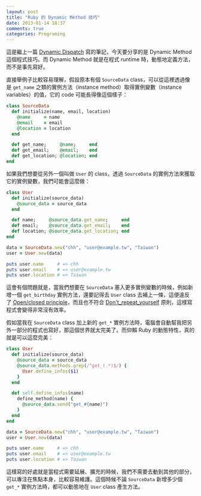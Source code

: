 ```yaml
---
layout: post
title: "Ruby 的 Dynamic Method 技巧"
date: 2013-01-14 18:37
comments: true
categories: Programing
---
```

這是繼上一篇 [Dynamic Dispatch][dynamic-dispatch] 寫的筆記，今天要分享的是 Dynamic Method 這個程式技巧。而 Dynamic Method 就是在程式 runtime 時，動態地定義方法，而不是事先寫好。

[dynamic-dispatch]: /posts/dynamic-dispatch/

直接舉例子比較容易理解，假設原本有個 `SourceData` class，可以從這裡透過像是 `get_name` 之類的實例方法（instance method）取得實例變數（instance variables）的值，它的 code 可能長得像這個樣子：

``` ruby
class SourceData
  def initialize(name, email, location)
    @name     = name
    @email    = email
    @location = location
  end

  def get_name;     @name;     end
  def get_email;    @email;    end
  def get_location; @location; end
end
```

如果我們想要從另外一個叫做 `User` 的 class，透過 `SourceData` 的實例方法來獲取它的實例變數，我們可能會這麼做：

``` ruby
class User
  def initialize(source_data)
    @source_data = source_data
  end

  def name;     @source_data.get_name;     end
  def email;    @source_data.get_email;    end
  def location; @source_data.get_location; end
end

data = SourceData.new("chh", "user@example.tw", "Taiwan")
user = User.new(data)

puts user.name     # => chh
puts user.email    # => user@example.tw
puts user.location # => Taiwan
```

這會有個問題就是，當我們想要在 `SourceData` 塞入更多實例變數的時候，例如新增一個 `get_birthday` 實例方法，還要記得去 `User` class 去補上一條，這便違反了 [Open/closed principle][open_closed_principle]，而且也不符合 [Don't_repeat_yourself][Don't_repeat_yourself] 原則，這樣寫程式會變得非常沒有效率。

[open_closed_principle]: http://en.wikipedia.org/wiki/Open/closed_principle
[Don't_repeat_yourself]: http://en.wikipedia.org/wiki/Don't_repeat_yourself

假如當我在 `SourceData` class 加上新的 `get_*` 實例方法時，電腦會自動幫我把另外一部分的程式也寫好，那這個世界就太完美了。而仰賴 Ruby 的動態特性，真的就是可以這麼完美：

``` ruby
class User
  def initialize(source_data)
    @source_data = source_data
    @source_data.methods.grep(/^get_(.*)$/) {
      User.define_infos($1)
    }
  end

  def self.define_infos(name)
    define_method(name) {
      @source_data.send("get_#{name}")
    }
  end
end

data = SourceData.new("chh", "user@example.tw", "Taiwan")
user = User.new(data)

puts user.name     # => chh
puts user.email    # => user@example.tw
puts user.location # => Taiwan
```

這樣寫的好處就是當程式需要延展、擴充的時候，我們不需要去動到其他的部分，可以專注在焦點本身，比較容易維護。這個時候不論 `SourceData` 新增多少個 `get_*` 實例方法時，都可以動態地在 `User` class 產生方法。